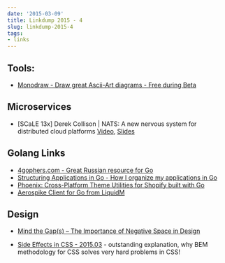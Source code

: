 ```yaml
---
date: '2015-03-09'
title: Linkdump 2015 - 4
slug: linkdump-2015-4
tags:
- links
---
```



## Tools:
  - [Monodraw -  Draw great Ascii-Art diagrams - Free during Beta](http://monodraw.helftone.com/?hn)

## Microservices
  - [SCaLE 13x] Derek Collison | NATS: A new nervous system for distributed cloud platforms
     [Video](https://www.youtube.com/watch?v=5GcAgMPECxE), [Slides](http://www.slideshare.net/derekcollison/nats-a-new-nervous-system-for-distributed-cloud-platforms)


## Golang Links
  - [4gophers.com - Great Russian resource for Go](http://4gophers.com/article/tulzoviny-i-hrenoviny-14#.VPZFz8s1hAh)
  - [Structuring Applications in Go - How I organize my applications in Go](https://medium.com/@benbjohnson/structuring-applications-in-go-3b04be4ff091)
  - [Phoenix: Cross-Platform Theme Utilities for Shopify built with Go](https://sndrs.ca/2014/10/17/phoenix-cross-platform-theme-utilities-for-shopify-built-with-go/)
  - [Aerospike Client for Go from LiquidM](https://github.com/liquidm/aerospike-client-go)


<!--more-->

## Design
  - [Mind the Gap(s) – The Importance of Negative Space in Design ](http://spin.atomicobject.com/2015/02/25/design-negative-space/)

  - [Side Effects in CSS - 2015.03](http://philipwalton.com/articles/side-effects-in-css/) - outstanding explanation, why BEM methodology for CSS solves very hard problems in CSS!
